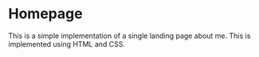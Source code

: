 # Homepage

This is a simple implementation of a single landing page about me. This is implemented using HTML and CSS.
